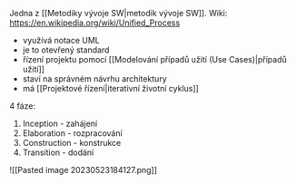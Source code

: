 Jedna z [[Metodiky vývoje SW|metodik vývoje SW]].
Wiki: https://en.wikipedia.org/wiki/Unified_Process

- využívá notace UML
- je to otevřený standard
- řízení projektu pomocí [[Modelování případů užití (Use Cases)|případů užití]]
- staví na správném návrhu architektury
- má [[Projektové řízení|iterativní životní cyklus]]

4 fáze:
1) Inception - zahájení
2) Elaboration - rozpracování
3) Construction - konstrukce
4) Transition - dodání

![[Pasted image 20230523184127.png]]